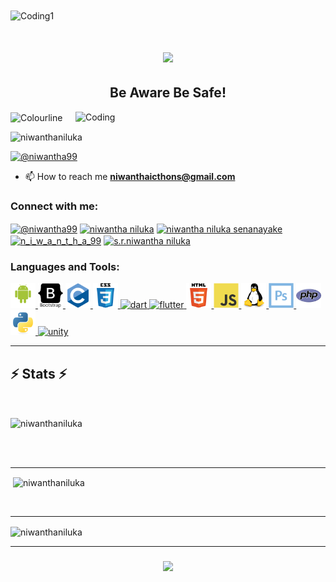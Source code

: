<img align="center"  alt="Coding1"  src="https://user-images.githubusercontent.com/74038190/229223263-cf2e4b07-2615-4f87-9c38-e37600f8381a.gif">

<h1 align="center">
<img src="https://readme-typing-svg.herokuapp.com/?font=Righteous&size=35&center=true&vCenter=true&width=500&height=70&duration=4000&lines=Hi+There!+👋;+I'm+Niwantha+Niluka!;" />
</h1>
<h2 align="center">Be Aware Be Safe!</h2>
<img align="center" alt="Colourline"  src="https://user-images.githubusercontent.com/74038190/212284100-561aa473-3905-4a80-b561-0d28506553ee.gif">
<img align="right" alt="Coding" width="400" src="https://media.tenor.com/rePDfDWO3XoAAAAd/hacking.gif">

<p align="left"> <img src="https://komarev.com/ghpvc/?username=niwanthaniluka&label=Profile%20views&color=0e75b6&style=flat" alt="niwanthaniluka" /> </p>

<p align="left"> <a href="https://twitter.com/@niwantha99" target="blank"><img src="https://img.shields.io/twitter/follow/@niwantha99?logo=twitter&style=for-the-badge" alt="@niwantha99" /></a> </p>

- 📫 How to reach me **niwanthaicthons@gmail.com**

<h3 align="left">Connect with me:</h3>
<p align="left">
<a href="https://twitter.com/@niwantha99" target="blank"><img align="center" src="https://raw.githubusercontent.com/rahuldkjain/github-profile-readme-generator/master/src/images/icons/Social/twitter.svg" alt="@niwantha99" height="30" width="40" /></a>
<a href="https://linkedin.com/in/niwantha niluka" target="blank"><img align="center" src="https://raw.githubusercontent.com/rahuldkjain/github-profile-readme-generator/master/src/images/icons/Social/linked-in-alt.svg" alt="niwantha niluka" height="30" width="40" /></a>
<a href="https://fb.com/niwantha niluka senanayake" target="blank"><img align="center" src="https://raw.githubusercontent.com/rahuldkjain/github-profile-readme-generator/master/src/images/icons/Social/facebook.svg" alt="niwantha niluka senanayake" height="30" width="40" /></a>
<a href="https://instagram.com/n_i_w_a_n_t_h_a_99" target="blank"><img align="center" src="https://raw.githubusercontent.com/rahuldkjain/github-profile-readme-generator/master/src/images/icons/Social/instagram.svg" alt="n_i_w_a_n_t_h_a_99" height="30" width="40" /></a>
<a href="https://www.youtube.com/c/s.r.niwantha niluka" target="blank"><img align="center" src="https://raw.githubusercontent.com/rahuldkjain/github-profile-readme-generator/master/src/images/icons/Social/youtube.svg" alt="s.r.niwantha niluka" height="30" width="40" /></a>
</p>

<h3 align="left">Languages and Tools:</h3>
<p align="left"> <a href="https://developer.android.com" target="_blank" rel="noreferrer"> <img src="https://raw.githubusercontent.com/devicons/devicon/master/icons/android/android-original-wordmark.svg" alt="android" width="40" height="40"/> </a> <a href="https://getbootstrap.com" target="_blank" rel="noreferrer"> <img src="https://raw.githubusercontent.com/devicons/devicon/master/icons/bootstrap/bootstrap-plain-wordmark.svg" alt="bootstrap" width="40" height="40"/> </a> <a href="https://www.cprogramming.com/" target="_blank" rel="noreferrer"> <img src="https://raw.githubusercontent.com/devicons/devicon/master/icons/c/c-original.svg" alt="c" width="40" height="40"/> </a> <a href="https://www.w3schools.com/css/" target="_blank" rel="noreferrer"> <img src="https://raw.githubusercontent.com/devicons/devicon/master/icons/css3/css3-original-wordmark.svg" alt="css3" width="40" height="40"/> </a> <a href="https://dart.dev" target="_blank" rel="noreferrer"> <img src="https://www.vectorlogo.zone/logos/dartlang/dartlang-icon.svg" alt="dart" width="40" height="40"/> </a> <a href="https://flutter.dev" target="_blank" rel="noreferrer"> <img src="https://www.vectorlogo.zone/logos/flutterio/flutterio-icon.svg" alt="flutter" width="40" height="40"/> </a> <a href="https://www.w3.org/html/" target="_blank" rel="noreferrer"> <img src="https://raw.githubusercontent.com/devicons/devicon/master/icons/html5/html5-original-wordmark.svg" alt="html5" width="40" height="40"/> </a> <a href="https://developer.mozilla.org/en-US/docs/Web/JavaScript" target="_blank" rel="noreferrer"> <img src="https://raw.githubusercontent.com/devicons/devicon/master/icons/javascript/javascript-original.svg" alt="javascript" width="40" height="40"/> </a> <a href="https://www.linux.org/" target="_blank" rel="noreferrer"> <img src="https://raw.githubusercontent.com/devicons/devicon/master/icons/linux/linux-original.svg" alt="linux" width="40" height="40"/> </a> <a href="https://www.photoshop.com/en" target="_blank" rel="noreferrer"> <img src="https://raw.githubusercontent.com/devicons/devicon/master/icons/photoshop/photoshop-line.svg" alt="photoshop" width="40" height="40"/> </a> <a href="https://www.php.net" target="_blank" rel="noreferrer"> <img src="https://raw.githubusercontent.com/devicons/devicon/master/icons/php/php-original.svg" alt="php" width="40" height="40"/> </a> <a href="https://www.python.org" target="_blank" rel="noreferrer"> <img src="https://raw.githubusercontent.com/devicons/devicon/master/icons/python/python-original.svg" alt="python" width="40" height="40"/> </a> <a href="https://unity.com/" target="_blank" rel="noreferrer"> <img src="https://www.vectorlogo.zone/logos/unity3d/unity3d-icon.svg" alt="unity" width="40" height="40"/> </a> </p>


<hr/>

<h2 align="left">⚡ Stats ⚡</h2> <br>
<p><img align="center" src="https://github-readme-stats.vercel.app/api/top-langs?username=niwanthaniluka&show_icons=true&locale=en&layout=compact" alt="niwanthaniluka" /></p><br><br><hr/>

<p>&nbsp;<img align="center" src="https://github-readme-stats.vercel.app/api?username=niwanthaniluka&show_icons=true&locale=en" alt="niwanthaniluka" /></p><br><hr/>

<p><img align="center" src="https://github-readme-streak-stats.herokuapp.com/?user=niwanthaniluka&" alt="niwanthaniluka" /><br></p><hr/>

<h3 align="center">
    <img src="https://readme-typing-svg.herokuapp.com/?font=Righteous&size=25&center=true&vCenter=true&width=500&height=70&duration=4000&lines=Thanks+for+visiting!+✌️;+Shoot+me+a+message+on+Linkedin!;I'm+always+down+to+collab+:)">
</h3>

<br/>

